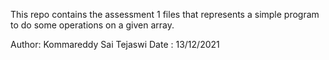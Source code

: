 This repo contains the assessment 1 files that represents a simple program to do some operations on a given array.

Author: Kommareddy Sai Tejaswi
Date  : 13/12/2021
